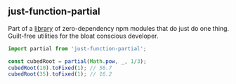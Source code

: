 ## just-function-partial

Part of a [library]('../../README.md') of zero-dependency npm modules that do just do one thing.  
Guilt-free utilities for the bloat conscious developer.

```js
import partial from 'just-function-partial';

const cubedRoot = partial(Math.pow, _, 1/3);
cubedRoot(10).toFixed(1); // 56.7
cubedRoot(35).toFixed(1); // 16.2
```  
